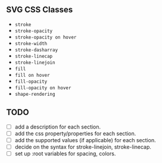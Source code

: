 ## SVG CSS Classes

- `stroke`
- `stroke-opacity`
- `stroke-opacity on hover`
- `stroke-width`
- `stroke-dasharray`
- `stroke-linecap`
- `stroke-linejoin`
- `fill`
- `fill on hover`
- `fill-opacity`
- `fill-opacity on hover`
- `shape-rendering`

## TODO

- [ ] add a description for each section.
- [ ] add the css property/properties for each section.
- [ ] add the supported values (if applicable) for each section.
- [ ] decide on the syntax for stroke-linejoin, stroke-linecap.
- [ ] set up :root variables for spacing, colors.